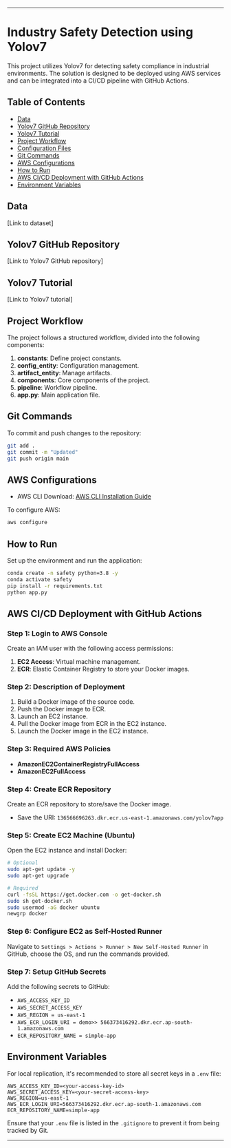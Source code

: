 
---

# Industry Safety Detection using Yolov7

This project utilizes Yolov7 for detecting safety compliance in industrial environments. The solution is designed to be deployed using AWS services and can be integrated into a CI/CD pipeline with GitHub Actions.

## Table of Contents
- [Data](#data)
- [Yolov7 GitHub Repository](#yolov7-github-repository)
- [Yolov7 Tutorial](#yolov7-tutorial)
- [Project Workflow](#project-workflow)
- [Configuration Files](#configuration-files)
- [Git Commands](#git-commands)
- [AWS Configurations](#aws-configurations)
- [How to Run](#how-to-run)
- [AWS CI/CD Deployment with GitHub Actions](#aws-cicd-deployment-with-github-actions)
- [Environment Variables](#environment-variables)

## Data
[Link to dataset]

## Yolov7 GitHub Repository
[Link to Yolov7 GitHub repository]

## Yolov7 Tutorial
[Link to Yolov7 tutorial]

## Project Workflow
The project follows a structured workflow, divided into the following components:
1. **constants**: Define project constants.
2. **config_entity**: Configuration management.
3. **artifact_entity**: Manage artifacts.
4. **components**: Core components of the project.
5. **pipeline**: Workflow pipeline.
6. **app.py**: Main application file.

## Git Commands
To commit and push changes to the repository:

```bash
git add .
git commit -m "Updated"
git push origin main
```

## AWS Configurations
- AWS CLI Download: [AWS CLI Installation Guide](https://docs.aws.amazon.com/cli/latest/userguide/getting-started-install.html)

To configure AWS:

```bash
aws configure
```

## How to Run
Set up the environment and run the application:

```bash
conda create -n safety python=3.8 -y
conda activate safety
pip install -r requirements.txt
python app.py
```

## AWS CI/CD Deployment with GitHub Actions
### Step 1: Login to AWS Console
Create an IAM user with the following access permissions:
1. **EC2 Access**: Virtual machine management.
2. **ECR**: Elastic Container Registry to store your Docker images.

### Step 2: Description of Deployment
1. Build a Docker image of the source code.
2. Push the Docker image to ECR.
3. Launch an EC2 instance.
4. Pull the Docker image from ECR in the EC2 instance.
5. Launch the Docker image in the EC2 instance.

### Step 3: Required AWS Policies
- **AmazonEC2ContainerRegistryFullAccess**
- **AmazonEC2FullAccess**

### Step 4: Create ECR Repository
Create an ECR repository to store/save the Docker image.
- Save the URI: `136566696263.dkr.ecr.us-east-1.amazonaws.com/yolov7app`

### Step 5: Create EC2 Machine (Ubuntu)
Open the EC2 instance and install Docker:

```bash
# Optional
sudo apt-get update -y
sudo apt-get upgrade

# Required
curl -fsSL https://get.docker.com -o get-docker.sh
sudo sh get-docker.sh
sudo usermod -aG docker ubuntu
newgrp docker
```

### Step 6: Configure EC2 as Self-Hosted Runner
Navigate to `Settings > Actions > Runner > New Self-Hosted Runner` in GitHub, choose the OS, and run the commands provided.

### Step 7: Setup GitHub Secrets
Add the following secrets to GitHub:

- `AWS_ACCESS_KEY_ID`
- `AWS_SECRET_ACCESS_KEY`
- `AWS_REGION = us-east-1`
- `AWS_ECR_LOGIN_URI = demo>> 566373416292.dkr.ecr.ap-south-1.amazonaws.com`
- `ECR_REPOSITORY_NAME = simple-app`

## Environment Variables
For local replication, it's recommended to store all secret keys in a `.env` file:

```plaintext
AWS_ACCESS_KEY_ID=<your-access-key-id>
AWS_SECRET_ACCESS_KEY=<your-secret-access-key>
AWS_REGION=us-east-1
AWS_ECR_LOGIN_URI=566373416292.dkr.ecr.ap-south-1.amazonaws.com
ECR_REPOSITORY_NAME=simple-app
```

Ensure that your `.env` file is listed in the `.gitignore` to prevent it from being tracked by Git.

---
